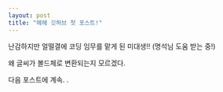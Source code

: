 ```yaml
---
layout: post
title: "헤헤 깃허브 첫 포스트!"
---
```


난감하지만 얼떨결에 코딩 임무를 맡게 된 미대생!! (명석님 도움 받는 중!)

왜 글씨가 볼드체로 변환되는지 모르겠다.

다음 포스트에 계속. .
